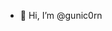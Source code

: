 - 👋 Hi, I’m @gunic0rn



<!---
gunic0rn/gunic0rn is a ✨ special ✨ repository because its `README.md` (this file) appears on your GitHub profile.
You can click the Preview link to take a look at your changes.
--->
